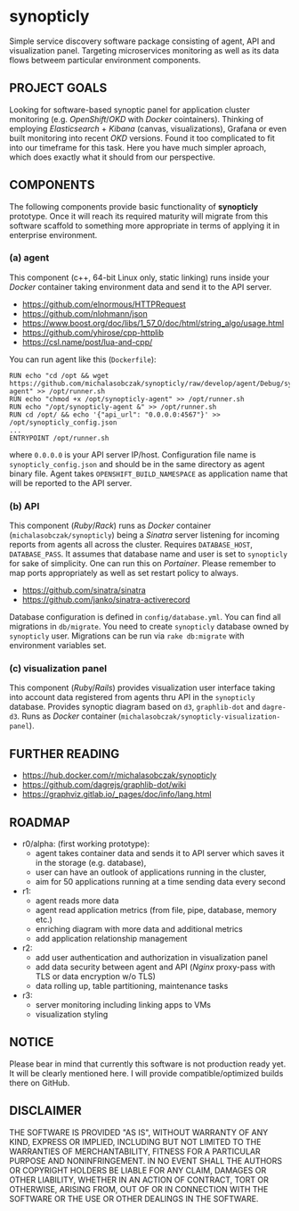 # synopticly

Simple service discovery software package consisting of agent, API and visualization panel. Targeting microservices monitoring as well as its data flows betweem particular environment components.

## PROJECT GOALS
Looking for software-based synoptic panel for application cluster monitoring (e.g. *OpenShift*/*OKD* with *Docker* cointainers). Thinking of employing *Elasticsearch* + *Kibana* (canvas, visualizations), Grafana or even built monitoring into recent *OKD* versions. Found it too complicated to fit into our timeframe for this task. Here you have much simpler aproach, which does exactly what it should from our perspective.

## COMPONENTS

The following components provide basic functionality of **synopticly** prototype. Once it will reach its required maturity will migrate from this software scaffold to something more appropriate in terms of applying it in enterprise environment.

### (a) agent
This component (c++, 64-bit Linux only, static linking) runs inside your *Docker* container taking environment data and send it to the API server.
- https://github.com/elnormous/HTTPRequest
- https://github.com/nlohmann/json
- https://www.boost.org/doc/libs/1_57_0/doc/html/string_algo/usage.html
- https://github.com/yhirose/cpp-httplib
- https://csl.name/post/lua-and-cpp/

You can run agent like this (`Dockerfile`):
```
RUN echo "cd /opt && wget https://github.com/michalasobczak/synopticly/raw/develop/agent/Debug/synopticly-agent" >> /opt/runner.sh
RUN echo "chmod +x /opt/synopticly-agent" >> /opt/runner.sh
RUN echo "/opt/synopticly-agent &" >> /opt/runner.sh
RUN cd /opt/ && echo '{"api_url": "0.0.0.0:4567"}' >> /opt/synopticly_config.json
...
ENTRYPOINT /opt/runner.sh
```
where `0.0.0.0` is your API server IP/host. Configuration file name is `synopticly_config.json` and should be in the same directory as agent binary file. Agent takes `OPENSHIFT_BUILD_NAMESPACE` as application name that will be reported to the API server. 

### (b) API
This component (*Ruby*/*Rack*) runs as *Docker* container (`michalasobczak/synopticly`) being a *Sinatra* server listening for incoming reports from agents all across the cluster. Requires `DATABASE_HOST`, `DATABASE_PASS`. It assumes that database name and user is set to `synopticly` for sake of simplicity. One can run this on *Portainer*. Please remember to map ports appropriately as well as set restart policy to always.

- https://github.com/sinatra/sinatra
- https://github.com/janko/sinatra-activerecord

Database configuration is defined in `config/database.yml`. You can find all migrations in `db/migrate`. You need to create `synopticly` database owned by `synopticly` user. Migrations can be run via `rake db:migrate` with environment variables set.

### (c) visualization panel
This component (*Rub*y/*Rails*) provides visualization user interface taking into account data registered from agents thru API in the `synopticly` database. Provides synoptic diagram based on `d3`, `graphlib-dot` and `dagre-d3`. Runs as *Docker* container (`michalasobczak/synopticly-visualization-panel`).

## FURTHER READING
- https://hub.docker.com/r/michalasobczak/synopticly
- https://github.com/dagrejs/graphlib-dot/wiki
- https://graphviz.gitlab.io/_pages/doc/info/lang.html

## ROADMAP

- r0/alpha: (first working prototype): 
  - agent takes container data and sends it to API server which saves it in the storage (e.g. database), 
  - user can have an outlook of applications running in the cluster, 
  - aim for 50 applications running at a time sending data every second
- r1:
  - agent reads more data
  - agent read application metrics (from file, pipe, database, memory etc.)
  - enriching diagram with more data and additional metrics
  - add application relationship management
- r2: 
  - add user authentication and authorization in visualization panel
  - add data security between agent and API (*Nginx* proxy-pass with TLS or data encryption w/o TLS)
  - data rolling up, table partitioning, maintenance tasks
- r3: 
  - server monitoring including linking apps to VMs
  - visualization styling

## NOTICE
Please bear in mind that currently this software is not production ready yet. It will be clearly mentioned here. I will provide compatible/optimized builds there on GitHub.

## DISCLAIMER
THE SOFTWARE IS PROVIDED "AS IS", WITHOUT WARRANTY OF ANY KIND, EXPRESS OR IMPLIED, INCLUDING BUT NOT LIMITED TO THE WARRANTIES OF MERCHANTABILITY, FITNESS FOR A PARTICULAR PURPOSE AND NONINFRINGEMENT. IN NO EVENT SHALL THE AUTHORS OR COPYRIGHT HOLDERS BE LIABLE FOR ANY CLAIM, DAMAGES OR OTHER LIABILITY, WHETHER IN AN ACTION OF CONTRACT, TORT OR OTHERWISE, ARISING FROM, OUT OF OR IN CONNECTION WITH THE SOFTWARE OR THE USE OR OTHER DEALINGS IN THE SOFTWARE.

